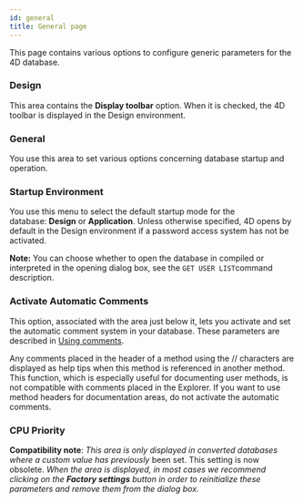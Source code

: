 ```yaml
---
id: general
title: General page
---
```


This page contains various options to configure generic parameters for the 4D database.

### Design  

This area contains the **Display toolbar** option. When it is checked, the 4D toolbar is displayed in the Design environment. 

### General  

You use this area to set various options concerning database startup and operation.

### Startup Environment  

You use this menu to select the default startup mode for the database: **Design** or **Application**. Unless otherwise specified, 4D opens by default in the Design environment if a password access system has not be activated. 

**Note:** You can choose whether to open the database in compiled or interpreted in the opening dialog box, see the `GET USER LIST`command description.

### Activate Automatic Comments  

This option, associated with the area just below it, lets you activate and set the automatic comment system in your database. These parameters are described in [Using comments](https://doc.4d.com/4Dv19/4D/19/Using-comments.300-5416714.en.html).

Any comments placed in the header of a method using the // characters are displayed as help tips when this method is referenced in another method. This function, which is especially useful for documenting user methods, is not compatible with comments placed in the Explorer. If you want to use method headers for documentation areas, do not activate the automatic comments.

### CPU Priority  

**Compatibility note**: *This area is only displayed in converted databases where a custom value has previously* been set. This setting is now obsolete. *When the area is displayed, in most cases we recommend clicking on the **Factory settings** button in order to reinitialize these parameters and remove them from the dialog box.*

